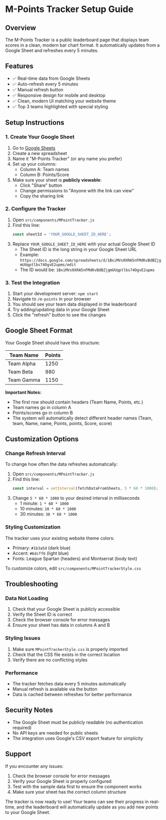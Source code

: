 # M-Points Tracker Setup Guide

## Overview
The M-Points Tracker is a public leaderboard page that displays team scores in a clean, modern bar chart format. It automatically updates from a Google Sheet and refreshes every 5 minutes.

## Features
- ✅ Real-time data from Google Sheets
- ✅ Auto-refresh every 5 minutes
- ✅ Manual refresh button
- ✅ Responsive design for mobile and desktop
- ✅ Clean, modern UI matching your website theme
- ✅ Top 3 teams highlighted with special styling

## Setup Instructions

### 1. Create Your Google Sheet
1. Go to [Google Sheets](https://sheets.google.com)
2. Create a new spreadsheet
3. Name it "M-Points Tracker" (or any name you prefer)
4. Set up your columns:
   - Column A: Team names
   - Column B: Points/Score
5. Make sure your sheet is **publicly viewable**:
   - Click "Share" button
   - Change permissions to "Anyone with the link can view"
   - Copy the sharing link

### 2. Configure the Tracker
1. Open `src/components/MPointTracker.js`
2. Find this line:
   ```javascript
   const sheetId = 'YOUR_GOOGLE_SHEET_ID_HERE';
   ```
3. Replace `YOUR_GOOGLE_SHEET_ID_HERE` with your actual Google Sheet ID
   - The Sheet ID is the long string in your Google Sheet URL
   - Example: `https://docs.google.com/spreadsheets/d/1BxiMVs0XRA5nFMdKvBdBZjgmUUqptlbs74OgvE2upms/edit`
   - The ID would be: `1BxiMVs0XRA5nFMdKvBdBZjgmUUqptlbs74OgvE2upms`

### 3. Test the Integration
1. Start your development server: `npm start`
2. Navigate to `/m-points` in your browser
3. You should see your team data displayed in the leaderboard
4. Try adding/updating data in your Google Sheet
5. Click the "refresh" button to see the changes

## Google Sheet Format
Your Google Sheet should have this structure:

| Team Name | Points |
|-----------|--------|
| Team Alpha | 1250 |
| Team Beta | 980 |
| Team Gamma | 1150 |

**Important Notes:**
- The first row should contain headers (Team Name, Points, etc.)
- Team names go in column A
- Points/scores go in column B
- The system will automatically detect different header names (Team, team, Name, name, Points, points, Score, score)

## Customization Options

### Change Refresh Interval
To change how often the data refreshes automatically:
1. Open `src/components/MPointTracker.js`
2. Find this line:
   ```javascript
   const interval = setInterval(fetchDataFromSheets, 5 * 60 * 1000);
   ```
3. Change `5 * 60 * 1000` to your desired interval in milliseconds
   - 1 minute: `1 * 60 * 1000`
   - 10 minutes: `10 * 60 * 1000`
   - 30 minutes: `30 * 60 * 1000`

### Styling Customization
The tracker uses your existing website theme colors:
- Primary: `#1b3a5d` (dark blue)
- Accent: `#6dcff6` (light blue)
- Fonts: League Spartan (headers) and Montserrat (body text)

To customize colors, edit `src/components/MPointTrackerStyle.css`

## Troubleshooting

### Data Not Loading
1. Check that your Google Sheet is publicly accessible
2. Verify the Sheet ID is correct
3. Check the browser console for error messages
4. Ensure your sheet has data in columns A and B

### Styling Issues
1. Make sure `MPointTrackerStyle.css` is properly imported
2. Check that the CSS file exists in the correct location
3. Verify there are no conflicting styles

### Performance
- The tracker fetches data every 5 minutes automatically
- Manual refresh is available via the button
- Data is cached between refreshes for better performance

## Security Notes
- The Google Sheet must be publicly readable (no authentication required)
- No API keys are needed for public sheets
- The integration uses Google's CSV export feature for simplicity

## Support
If you encounter any issues:
1. Check the browser console for error messages
2. Verify your Google Sheet is properly configured
3. Test with the sample data first to ensure the component works
4. Make sure your sheet has the correct column structure

The tracker is now ready to use! Your teams can see their progress in real-time, and the leaderboard will automatically update as you add new points to your Google Sheet.
